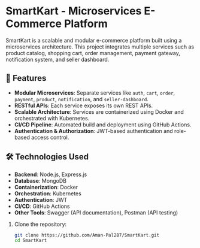 # SmartKart - Microservices E-Commerce Platform

SmartKart is a scalable and modular e-commerce platform built using a microservices architecture. This project integrates multiple services such as product catalog, shopping cart, order management, payment gateway, notification system, and seller dashboard.

## 🔧 Features

- **Modular Microservices**: Separate services like `auth`, `cart`, `order`, `payment`, `product`, `notification`, and `seller-dashboard`.
- **RESTful APIs**: Each service exposes its own REST APIs.
- **Scalable Architecture**: Services are containerized using Docker and orchestrated with Kubernetes.
- **CI/CD Pipeline**: Automated build and deployment using GitHub Actions.
- **Authentication & Authorization**: JWT-based authentication and role-based access control.

## 🛠️ Technologies Used

- **Backend**: Node.js, Express.js
- **Database**: MongoDB
- **Containerization**: Docker
- **Orchestration**: Kubernetes
- **Authentication**: JWT
- **CI/CD**: GitHub Actions
- **Other Tools**: Swagger (API documentation), Postman (API testing)



1. Clone the repository:

   ```bash
   git clone https://github.com/Aman-Pal287/SmartKart.git
   cd SmartKart

